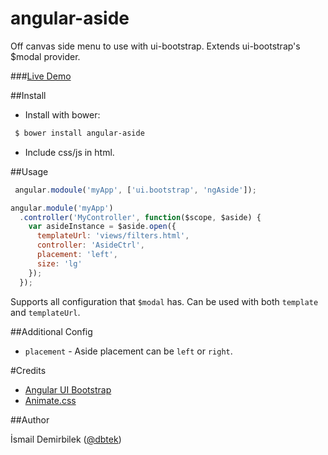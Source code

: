 angular-aside
=============

Off canvas side menu to use with ui-bootstrap. Extends ui-bootstrap's $modal provider.

###[Live Demo](http://plnkr.co/edit/w8Clzab6jJf6fPMHEXpP?p=preview)

##Install

- Install with bower:
```bash
 $ bower install angular-aside
```
- Include css/js in html.


##Usage

```js
 angular.modoule('myApp', ['ui.bootstrap', 'ngAside']);
```

```js
angular.module('myApp')
  .controller('MyController', function($scope, $aside) {
    var asideInstance = $aside.open({
      templateUrl: 'views/filters.html',
      controller: 'AsideCtrl',
      placement: 'left',
      size: 'lg'
    });
  });
```

Supports all configuration that `$modal` has. Can be used with both `template` and `templateUrl`.


##Additional Config
- `placement` - Aside placement can be `left` or `right`.


#Credits
- [Angular UI Bootstrap](angular-ui.github.io/bootstrap/)
- [Animate.css](http://daneden.github.io/animate.css/)


##Author

İsmail Demirbilek ([@dbtek](https://twitter.com/dbtek))

